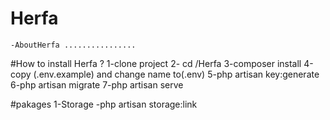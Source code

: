 # Herfa

    -AboutHerfa ................
    
#How to install Herfa ?
    1-clone project
    2- cd /Herfa
    3-composer  install
    4-copy (.env.example) and change name to(.env)
    5-php artisan key:generate
    6-php artisan migrate
    7-php artisan serve

#pakages
    1-Storage
        -php artisan storage:link
